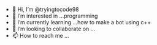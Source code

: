 - 👋 Hi, I’m @tryingtocode98
- 👀 I’m interested in ...programming
- 🌱 I’m currently learning ...how to make a bot using c++
- 💞️ I’m looking to collaborate on ...
- 📫 How to reach me ...

<!---
tryingtocode98/tryingtocode98 is a ✨ special ✨ repository because its `README.md` (this file) appears on your GitHub profile.
You can click the Preview link to take a look at your changes.
--->
